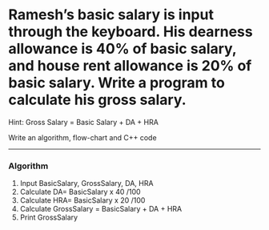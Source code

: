# Ramesh’s basic salary is input through the keyboard. His dearness allowance is 40% of basic salary, and house rent allowance is 20% of basic salary. Write a program to calculate his gross salary.
Hint: Gross Salary = Basic Salary + DA + HRA

Write an algorithm, flow-chart and C++ code

_____________
### Algorithm
1. Input BasicSalary, GrossSalary, DA, HRA
2. Calculate DA= BasicSalary x 40 /100
3. Calculate HRA= BasicSalary x 20 /100
4. Calculate GrossSalary = BasicSalary + DA + HRA
5. Print GrossSalary
